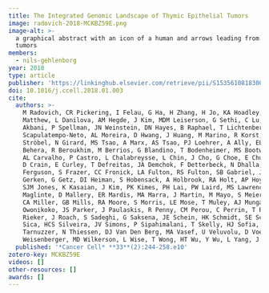 ```yaml
---
title: The Integrated Genomic Landscape of Thymic Epithelial Tumors
image: radovich-2018-MCKBZ59E.png
image-alt: >-
  a graphical abstract with an icon of a human and arrows leading from the person to three aspects of thymic epithelial
  tumors
members:
  - nils-gehlenborg
year: 2018
type: article
publisher: 'https://linkinghub.elsevier.com/retrieve/pii/S1535610818300035'
doi: 10.1016/j.ccell.2018.01.003
cite:
  authors: >-
    M Radovich, CR Pickering, I Felau, G Ha, H Zhang, H Jo, KA Hoadley, P Anur, J Zhang, M McLellan, R Bowlby, T
    Matthew, L Danilova, AM Hegde, J Kim, MDM Leiserson, G Sethi, C Lu, M Ryan, X Su, AD Cherniack, G Robertson, R
    Akbani, P Spellman, JN Weinstein, DN Hayes, B Raphael, T Lichtenberg, K Leraas, JC Zenklusen, J Fujimoto, C
    Scapulatempo-Neto, AL Moreira, D Hwang, J Huang, M Marino, R Korst, G Giaccone, Y Gokmen-Polar, S Badve, A Rajan, P
    Ströbel, N Girard, MS Tsao, A Marx, AS Tsao, PJ Loehrer, A Ally, EL Appelbaum, JT Auman, M Balasundaram, S Balu, M
    Behera, R Beroukhim, M Berrios, G Blandino, T Bodenheimer, MS Bootwalla, J Bowen, D Brooks, FM Carcano, R Carlsen,
    AL Carvalho, P Castro, L Chalabreysse, L Chin, J Cho, G Choe, E Chuah, S Chudamani, C Cibulskis, L Cope, MG Cordes,
    D Crain, E Curley, T Defreitas, JA Demchok, F Detterbeck, N Dhalla, H Dienemann, WJ Edenfield, F Facciolo, ML
    Ferguson, S Frazer, CC Fronick, LA Fulton, RS Fulton, SB Gabriel, J Gardner, JM Gastier-Foster, N Gehlenborg, M
    Gerken, G Getz, DI Heiman, S Hobensack, A Holbrook, RA Holt, AP Hoyle, CM Hutter, M Ittmann, SR Jefferys, CD Jones,
    SJM Jones, K Kasaian, J Kim, PK Kimes, PH Lai, PW Laird, MS Lawrence, P Lin, J Liu, L Lolla, Y Lu, Y Ma, DT
    Maglinte, D Mallery, ER Mardis, MA Marra, J Martin, M Mayo, S Meier, M Meister, S Meng, M Meyerson, PA Mieczkowski,
    CA Miller, GB Mills, RA Moore, S Morris, LE Mose, T Muley, AJ Mungall, K Mungall, R Naresh, Y Newton, MS Noble, T
    Owonikoko, JS Parker, J Paulaskis, R Penny, CM Perou, C Perrin, T Pihl, A Radenbaugh, S Ramalingam, N Ramirez, R
    Rieker, J Roach, S Sadeghi, G Saksena, JE Schein, HK Schmidt, SE Schumacher, C Shelton, T Shelton, Y Shi, J Shih, G
    Sica, HCS Silveira, JV Simons, P Sipahimalani, T Skelly, HJ Sofia, MG Soloway, J Stuart, Q Sun, A Tam, D Tan, R
    Tarnuzzer, N Thiessen, DJ Van Den Berg, MA Vasef, U Veluvolu, D Voet, V Walter, Y Wan, Z Wang, A Warth, CA Weis, DJ
    Weisenberger, MD Wilkerson, L Wise, T Wong, HT Wu, Y Wu, L Yang, J Zhang, E Zmuda
  published: '*Cancer Cell* **33**(2):244-258.e10'
zotero-key: MCKBZ59E
videos: []
other-resources: []
awards: []
---
```


